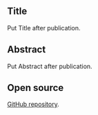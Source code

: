 ## Title
Put Title after publication.

## Abstract
Put Abstract after publication.


## Open source
[GitHub repository](https://github.com/JDYNUZZ/JDYNUZZ).
